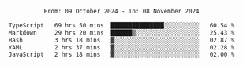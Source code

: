 <div align="center">
<p style="text-align: center;">
<!--START_SECTION:waka-->

```txt
From: 09 October 2024 - To: 08 November 2024

TypeScript   69 hrs 50 mins  ███████████████░░░░░░░░░░   60.54 %
Markdown     29 hrs 20 mins  ██████▒░░░░░░░░░░░░░░░░░░   25.43 %
Bash         3 hrs 18 mins   ▓░░░░░░░░░░░░░░░░░░░░░░░░   02.87 %
YAML         2 hrs 37 mins   ▓░░░░░░░░░░░░░░░░░░░░░░░░   02.28 %
JavaScript   2 hrs 18 mins   ▓░░░░░░░░░░░░░░░░░░░░░░░░   02.00 %
```

<!--END_SECTION:waka-->
</p>
</div>
